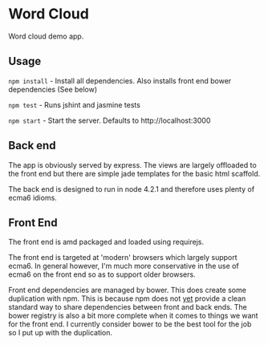# Word Cloud

Word cloud demo app.

## Usage

`npm install` - Install all dependencies. Also installs front end bower dependencies (See below)

`npm test` - Runs jshint and jasmine tests

`npm start` - Start the server. Defaults to http://localhost:3000

## Back end

The app is obviously served by express. The views are largely offloaded to the front end but there are simple jade
templates for the basic html scaffold.

The back end is designed to run in node 4.2.1 and therefore uses plenty of ecma6 idioms.

## Front End

The front end is amd packaged and loaded using requirejs.

The front end is targeted at 'modern' browsers which largely support ecma6. In general however, I'm much more
conservative in the use of ecma6 on the front end so as to support older browsers.

Front end dependencies are managed by bower. This does create some duplication with npm. This is because npm does not
[yet](http://blog.npmjs.org/post/101775448305/npm-and-front-end-packaging) provide a clean standard way to share
dependencies between front and back ends. The bower registry is also a bit more complete when it comes to things we want
for the front end. I currently consider bower to be the best tool for the job so I put up with the duplication.
